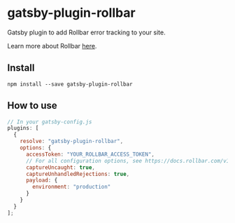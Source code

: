# gatsby-plugin-rollbar

Gatsby plugin to add Rollbar error tracking to your site.

Learn more about Rollbar [here](https://rollbar.com).

## Install

`npm install --save gatsby-plugin-rollbar`

## How to use

```javascript
// In your gatsby-config.js
plugins: [
  {
    resolve: "gatsby-plugin-rollbar",
    options: {
      accessToken: "YOUR_ROLLBAR_ACCESS_TOKEN",
      // For all configuration options, see https://docs.rollbar.com/v1.0.0/docs/rollbarjs-configuration-reference
      captureUncaught: true,
      captureUnhandledRejections: true,
      payload: {
        environment: "production"
      }
    }
  }
];
```
